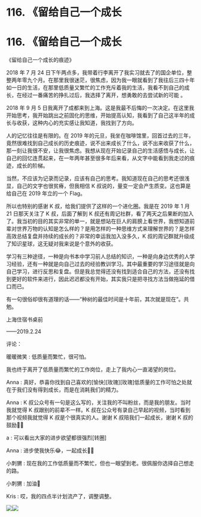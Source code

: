 # 116\. 《留给自己一个成长

# 116\. 《留给自己一个成长

《留给自己一个成长的痕迹》

2018 年 7 月 24 日下午两点多，我带着行李离开了我实习就去了的国企单位，整整两年零九个月。在那里我很迷茫，很焦虑，因为我一眼就看到了我往后三四十年如一日的生活，在那里低质量又繁忙的工作充斥着我的生活，我看不到自己的成长，在经过一番痛苦的挣扎过后，我选择了离开，想勇敢的去尝试新的可能 。

2018 年 9 月 5 日我离开了成都来到上海。这是我最不后悔的一次决定。在这里我开始思考，我开始跳出之前固化的思维，开始提高认知，我看到了自己这半年的成长与收获，这种内心的充实感让我知道，我找到了方向。

人的记忆往往是有限的。在 2019 年的元旦，我坐在咖啡馆里，回首过去的三年，竟然很难找到自己成长的历史痕迹，说不出来成长了什么，说不出来收获了什么，那一刻让我很不安，让我很焦虑。我想从现在开始记录自己的生活感悟与成长，让自己的回忆连贯起来，在一年两年甚至很多年后来看，从文字中能看到我走过的痕迹，成长的阶梯。

当然，不应该为记录而记录，应该有自己的思考。我知道现在自己的思考还很浅显，自己的文字也很贫瘠，但我相信 K 叔说的，量变一定会产生质变。这也算是给自己在 2019 年立的一个 Flag。

所以也特别的感谢 K 叔，给我们提供了这样的一个进化圈。我是在 2019 年 1 月 21 日那天关注了 K 叔，后面了解到 K 叔还有周记社群，看了两天之后果断的加入了。我当初的目的其实非常的单一，就是想站在巨人的肩膀上看世界，我想知道前辈对世界万物的认知是怎么样的？是用怎样的一种思维方式来理解世界的？是怎样高效总结复盘并持续的成长的？非常的幸运我加入没多久，K 叔的周记群就升级成了知识星球，这无疑对我来说是个意外的收获。

学习有三种途径，一种是向书本中学习前人总结的知识，一种是向身边优秀的人学习经验，还有一种就是向自己过去的经验教训学习。其中最重要的学习途径就是向自己学习，进行反思和复盘。但是我总觉得还没有找到适合自己的方法，还没有找到更好的软件来进行，因此迟迟都没有开始，其实我只是把寻找方法当做拖延的借口而已。

有一句很俗却很有道理的话——“种树的最佳时间是十年前，其次就是现在”。共勉。

上海住宿书桌前

——2019.2.24

评论：

暖暖微笑 : 低质量而繁忙，很可怕。

我也终于离开了低质量而繁忙的工作岗位，走上了我内心一直渴望的岗位。

Anna : 真好，恭喜你找到自己喜欢的[愉快][玫瑰][玫瑰]低质量的工作可怕之处就在于我们没有得到成长，而是在消耗我们的精力。

Anna : K 叔公众号有一句是这么写的，关注我的不叫粉丝，而是我的朋友。当时我就觉得 K 叔跟别的前辈不一样。K 叔在公众号有录自己早起的视频，当时看到那个视频我就觉得 K 叔是个很真实的人。谢谢 K 叔陪我们一起成长，谢谢 K 叔的鼓励🙏🙏

a : 可以看出大家的进步欲望都很强烈[转圈]

Anna : 进步使我快乐😂，一起成长💪💪

小刺猬 : 现在我的工作低质量而不繁忙，但也一眼望到老。很佩服你选择自己想走的路。

小刺猬 : 加油💪

Kris : 哎，我的四点半计划流产了，调整调整。

![](img/FnbjKZU6e1D4X4YEtAfr6r_2Re_s.png)![](img/FqW0lL4_9bS1mrCcnpSHcBAq6V7j.png)